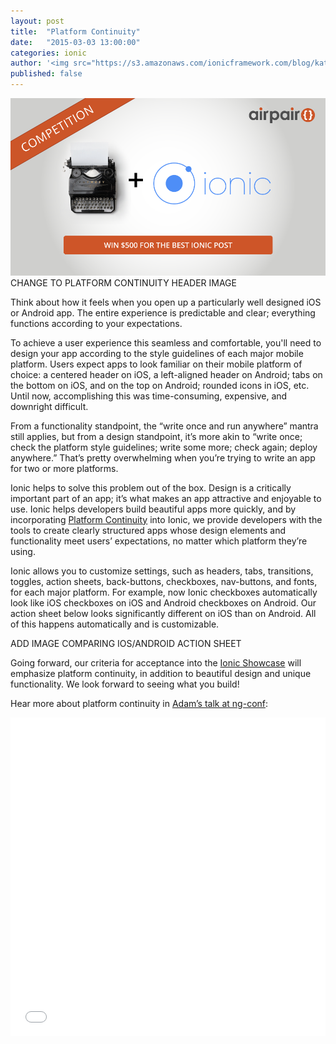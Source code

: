 ```yaml
---
layout: post
title:  "Platform Continuity"
date:   "2015-03-03 13:00:00"
categories: ionic
author: '<img src="https://s3.amazonaws.com/ionicframework.com/blog/katie-md.jpg" class="author-icon">Katie'
published: false
---
```


<img src="/img/blog/blog-image-ionic.png" style="min-width:100%"/>
CHANGE TO PLATFORM CONTINUITY HEADER IMAGE

Think about how it feels when you open up a particularly well designed iOS or Android app. The entire experience is predictable and clear; everything functions according to your expectations. 

To achieve a user experience this seamless and comfortable, you'll need to design your app according to the style guidelines of each major mobile platform. Users expect apps to look familiar on their mobile platform of choice: a centered header on iOS, a left-aligned header on Android; tabs on the bottom on iOS, and on the top on Android; rounded icons in iOS, etc. Until now, accomplishing this was time-consuming, expensive, and downright difficult.

<!-- more -->

From a functionality standpoint, the “write once and run anywhere” mantra still applies, but from a design standpoint, it’s more akin to “write once; check the platform style guidelines; write some more; check again; deploy anywhere.” That’s pretty overwhelming when you’re trying to write an app for two or more platforms.

Ionic helps to solve this problem out of the box. Design is a critically important part of an app; it’s what makes an app attractive and enjoyable to use. Ionic helps developers build beautiful apps more quickly, and by incorporating [Platform Continuity](http://adamdbradley.github.io/ionic-present/#/15) into Ionic, we provide developers with the tools to create clearly structured apps whose design elements and functionality meet users’ expectations, no matter which platform they’re using. 

Ionic allows you to customize settings, such as headers, tabs, transitions, toggles, action sheets, back-buttons, checkboxes, nav-buttons, and fonts, for each major platform. For example, now Ionic checkboxes automatically look like iOS checkboxes on iOS and Android checkboxes on Android. Our action sheet below looks significantly different on iOS than on Android. All of this happens automatically and is customizable.

ADD IMAGE COMPARING IOS/ANDROID ACTION SHEET

Going forward, our criteria for acceptance into the [Ionic Showcase](http://showcase.ionicframework.com/) will emphasize platform continuity, in addition to beautiful design and unique functionality. We look forward to seeing what you build!

Hear more about platform continuity in [Adam’s talk at ng-conf](https://youtu.be/wvr11fvCeu4?t=4m41s):
<iframe width="100%" height="510" src="//www.youtube.com/embed/wvr11fvCeu4?t=4m41s" frameborder="0" allowfullscreen></iframe>

